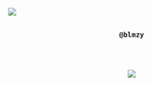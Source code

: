 ![](https://komarev.com/ghpvc/?username=blmzy&color=blueviolet)

<p align="center">
  <br>
  <samp>
  <b><a rel="nofollow noopener noreferrer" target="_blank">@blmzy</a></b>
  <br><br>


<p align="center">
  <br><br>
  <img src="https://discord.c99.nl/widget/theme-4/109390881685032960.png">
</p>
